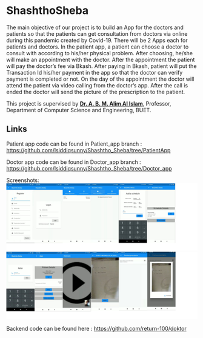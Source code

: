 # ShashthoSheba

The main objective of our project is to build an App for the doctors and patients so that the patients can get consultation from doctors via online during this pandemic created by Covid-19. There will be 2 Apps each for patients and doctors. In the patient app, a patient can choose a doctor to consult with according to his/her physical problem. After choosing, he/she will make an appointment with the doctor. After the appointment the patient will pay the doctor’s fee via Bkash. After paying in Bkash, patient will put the Transaction Id his/her payment in the app so that the doctor can verify payment is completed or not. On the day of the appointment the doctor will attend the patient via video calling from the doctor’s app. After the call is ended the doctor will send the picture of the prescription to the patient.

This project is supervised by [**Dr. A. B. M. Alim Al Islam**](https://cse.buet.ac.bd/faculty_list/detail/razi), Professor, Department of Computer Science and Engineering, BUET.



## Links

Patient app code can be found in Patient_app branch : <https://github.com/lsiddiqsunny/Shashtho_Sheba/tree/PatientApp>

Doctor app code can be found in Doctor_app branch : <https://github.com/lsiddiqsunny/Shashtho_Sheba/tree/Doctor_app>

Screenshots:
![doctor1](Screenshots/doctor1.png)
![doctor2](Screenshots/doctor2.png)

Backend code can be found here : <https://github.com/return-100/doktor>

